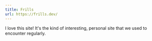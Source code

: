 ```yaml
---
title: Frills
url: https://frills.dev/
---
```

I love this site! It's the kind of interesting, personal site that we used to encounter regularly.